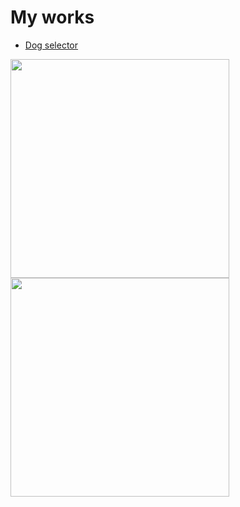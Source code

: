 # My works

* [Dog selector](https://ionutrzv01.github.io/JavaScript/tree/master/dogg)

<img src="https://octodex.github.com/images/yaktocat.png" width="350" height="350"> <img src="https://octodex.github.com/images/hula_loop_octodex03.gif" width="350" height="350">
